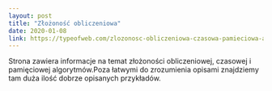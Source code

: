 ```yaml
---
layout: post
title: "Złożoność obliczeniowa"
date: 2020-01-08
link: https://typeofweb.com/zlozonosc-obliczeniowa-czasowa-pamieciowa-algorytmow/
---
```

Strona zawiera informacje na temat złożoności obliczeniowej, czasowej i pamięciowej algorytmów.Poza łatwymi do zrozumienia opisami znajdziemy tam duża ilość dobrze opisanych przykładów.
